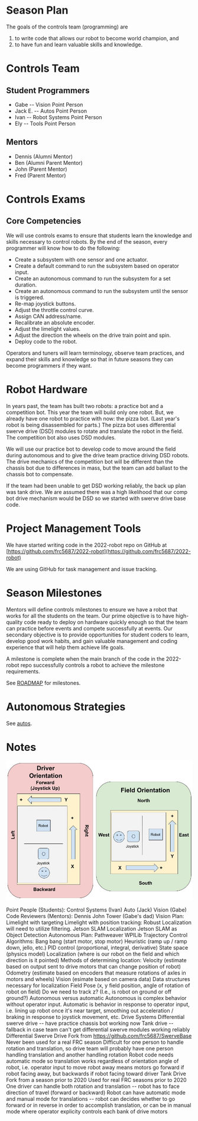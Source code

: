 # Season Plan

The goals of the controls team (programming) are

1. to write code that allows our robot to become world champion, and
2. to have fun and learn valuable skills and knowledge.

# Controls Team
## Student Programmers

 - Gabe -- Vision Point Person
 - Jack E. -- Autos Point Person
 - Ivan -- Robot Systems Point Person
 - Ely -- Tools Point Person

## Mentors

 - Dennis (Alumni Mentor)
 - Ben (Alumni Parent Mentor)
 - John (Parent Mentor)
 - Fred (Parent Mentor)

# Controls Exams
## Core Competencies

We will use controls exams to ensure that students learn the knowledge and skills necessary to control robots. By the end of the season, every programmer will know how to do the following:

- Create a subsystem with one sensor and one actuator.
- Create a default command to run the subsystem based on operator input.
- Create an autonomous command to run the subsystem for a set duration.
- Create an autonomous command to run the subsystem until the sensor is triggered.
- Re-map joystick buttons.
- Adjust the throttle control curve.
- Assign CAN address/name.
- Recalibrate an absolute encoder.
- Adjust the limelight values.
- Adjust the direction the wheels on the drive train point and spin.
- Deploy code to the robot.

Operators and tuners will learn terminology, observe team practices, and expand their skills and knowledge so that in future seasons they can become programmers if they want.

# Robot Hardware

In years past, the team has built two robots: a practice bot and a competition bot. This year the team will build only one robot. But, we already have one robot to practice with now: the pizza bot. (Last year's robot is being disassembled for parts.) The pizza bot uses differential swerve drive (DSD) modules to rotate and translate the robot in the field. The competition bot also uses DSD modules.

We will use our practice bot to develop code to move around the field during autonomous and to give the drive team practice driving DSD robots. The drive mechanics of the competition bot will be different than the chassis bot due to differences in mass, but the team can add ballast to the chassis bot to compensate.

If the team had been unable to get DSD working reliably, the back up plan was tank drive. We are assumed there was a high likelihood that our comp bot drive mechanism would be DSD so we started with swerve drive base code.

# Project Management Tools

We have started writing code in the 2022-robot repo on GitHub at [https://github.com/frc5687/2022-robot](https://github.com/frc5687/2022-robot)

We are using GitHub for task management and issue tracking.
# Season Milestones

Mentors will define controls milestones to ensure we have a robot that works for all the students on the team. Our prime objective is to have high-quality code ready to deploy on hardware quickly enough so that the team can practice before events and compete successfully at events. Our secondary objective is to provide opportunities for student coders to learn, develop good work habits, and gain valuable management and coding experience that will help them achieve life goals.

A milestone is complete when the main branch of the code in the 2022-robot repo successfully controls a robot to achieve the milestone requirements.

See [ROADMAP](ROADMAP.md) for milestones.

# Autonomous Strategies

See [autos](autos.md).

# Notes

![Driving Coordinate System](driving-coordinate-system.jpg)

Point People (Students):
Control Systems (Ivan)
Auto (Jack)
Vision (Gabe)
Code Reviewers (Mentors):
Dennis
John Tower (Gabe's dad)
Vision Plan:
Limelight with targeting
Limelight with position tracking: Robust Localization will need to utilize filtering.
Jetson SLAM Localization
Jetson SLAM as Object Detection
Autonomous Plan:
Pathweaver
WPILib Trajectory
Control Algorithms:
Bang bang (start motor, stop motor)
Heuristic (ramp up / ramp down, jello, etc.)
PID control (proportional, integral, derivative)
State space (physics model)
Localization (where is our robot on the field and which direction is it pointed)
Methods of determining location:
Velocity (estimate based on output sent to drive motors that can change position of robot)
Odometry (estimate based on encoders that measure rotations of axles in motors and wheels)
Vision (esimate based on camera data)
Data structures necessary for localization
Field
Pose (x, y field position, angle of rotation of robot on field)
Do we need to track z? (I.e., is robot on ground or off ground?)
Autonomous versus automatic
Autonomous is complex behavior without operator input.
Automatic is behavior in response to operator input, i.e. lining up robot once it's near target, smoothing out acceleration / braking in response to joystick movement, etc.
Drive Systems
Differential swerve drive -- have practice chassis bot working now
Tank drive -- fallback in case team can't get differential swerve modules working reliably
Differential Swerve Drive
Fork from https://github.com/frc5687/SwerveBase
Never been used for a real FRC season
Difficult for one person to handle rotation and translation, so drive team will probably have one person handling translation and another handling rotation
Robot code needs automatic mode so translation works regardless of orientation angle of robot, i.e. operator input to move robot away means motors go forward if robot facing away, but backwards if robot facing toward driver
Tank Drive
Fork from a season prior to 2020
Used for real FRC seasons prior to 2020
One driver can handle both rotation and translation -- robot has to face direction of travel (forward or backward)
Robot can have automatic mode and manual mode for translations -- robot can decides whether to go forward or in reverse in order to accomplish translation, or can be in manual mode where operator explicity controls each bank of drive motors
